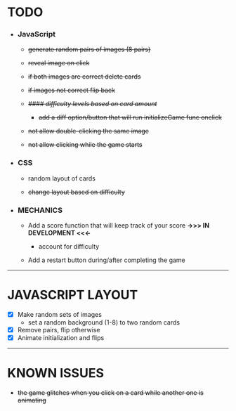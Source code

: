 # TODO

-  ### JavaScript

	+  ~~generate random pairs of images (8 pairs)~~

	+  ~~reveal image on click~~

	+ ~~if both images are correct delete cards~~

	+ ~~if images not correct flip back~~

	+  ~~#### *difficulty levels based on card amount*~~
      	+  ~~add a diff option/button that will run initializeGame func onclick~~
	
	+  ~~not allow double-clicking the same image~~
	
	+  ~~not allow clicking while the game starts~~

- ### CSS
	+ random layout of cards
	
	+ ~~change layout based on difficulty~~

- ### MECHANICS
	+ Add a score function that will keep track of your score  **->>> IN DEVELOPMENT <<<-**
    	+ account for difficulty
	
	+ Add a restart button during/after completing the game

---

# JAVASCRIPT LAYOUT

- [x] Make random sets of images
  +  set a random background (1-8) to two random cards
- [x] Remove pairs, flip otherwise
- [x] Animate initialization and flips

---

# KNOWN ISSUES
- ~~the game glitches when you click on a card while another one is animating~~